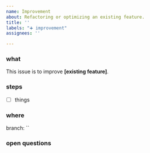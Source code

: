 ```yaml
---
name: Improvement
about: Refactoring or optimizing an existing feature.
title: ''
labels: "➕ improvement"
assignees: ''

---
```


### what
This issue is to improve **[existing feature]**.

### steps
 - [ ] things

### where
branch: ``

### open questions
